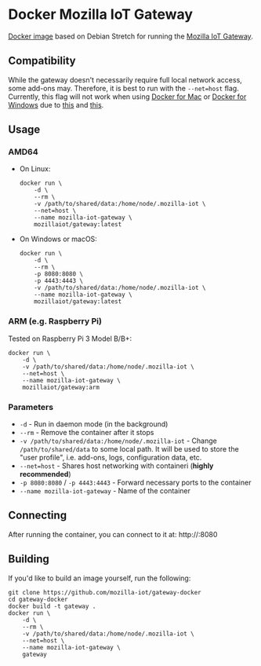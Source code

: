 # Docker Mozilla IoT Gateway

[Docker image](https://github.com/mozilla-iot/gateway-docker) based on Debian Stretch for running the [Mozilla IoT Gateway](https://github.com/mozilla-iot/gateway).

## Compatibility

While the gateway doesn't necessarily require full local network access, some add-ons may. Therefore, it is best to run with the `--net=host` flag. Currently, this flag will not work when using [Docker for Mac](https://docs.docker.com/docker-for-mac/) or [Docker for Windows](https://docs.docker.com/docker-for-windows/) due to [this](https://github.com/docker/for-mac/issues/68) and [this](https://github.com/docker/for-win/issues/543).

## Usage

### AMD64

* On Linux:

    ```shell
    docker run \
        -d \
        --rm \
        -v /path/to/shared/data:/home/node/.mozilla-iot \
        --net=host \
        --name mozilla-iot-gateway \
        mozillaiot/gateway:latest
    ```

* On Windows or macOS:

    ```shell
    docker run \
        -d \
        --rm \
        -p 8080:8080 \
        -p 4443:4443 \
        -v /path/to/shared/data:/home/node/.mozilla-iot \
        --name mozilla-iot-gateway \
        mozillaiot/gateway:latest
    ```

### ARM (e.g. Raspberry Pi)

Tested on Raspberry Pi 3 Model B/B+:

```shell
docker run \
    -d \
    -v /path/to/shared/data:/home/node/.mozilla-iot \
    --net=host \
    --name mozilla-iot-gateway \
    mozillaiot/gateway:arm
```

### Parameters

* `-d` - Run in daemon mode (in the background)
* `--rm` - Remove the container after it stops
* `-v /path/to/shared/data:/home/node/.mozilla-iot` - Change `/path/to/shared/data` to some local path. It will be used to store the "user profile", i.e. add-ons, logs, configuration data, etc.
* `--net=host` - Shares host networking with containeri (**highly recommended**)
* `-p 8080:8080` / `-p 4443:4443` - Forward necessary ports to the container
* `--name mozilla-iot-gateway` - Name of the container

## Connecting

After running the container, you can connect to it at:
http://<host-ip-address>:8080

## Building

If you'd like to build an image yourself, run the following:

```shell
git clone https://github.com/mozilla-iot/gateway-docker
cd gateway-docker
docker build -t gateway .
docker run \
    -d \
    --rm \
    -v /path/to/shared/data:/home/node/.mozilla-iot \
    --net=host \
    --name mozilla-iot-gateway \
    gateway
```
